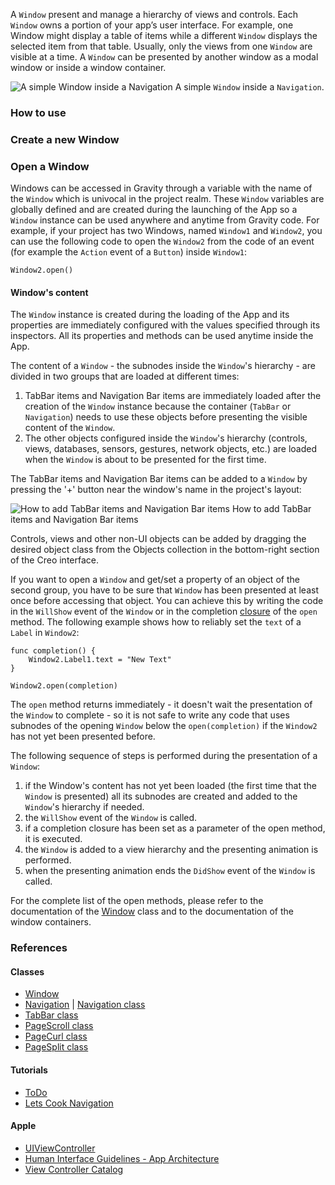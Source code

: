 A `Window` present and manage a hierarchy of views and controls. Each `Window` owns a portion of your app’s user interface. For example, one Window might display a table of items while a different `Window` displays the selected item from that table. Usually, only the views from one `Window` are visible at a time. A `Window` can be presented by another window as a modal window or inside a window container.

![A simple Window inside a Navigation](images/Window1.png)
A simple `Window` inside a `Navigation`.

### How to use

### Create a new Window

### Open a Window

Windows can be accessed in Gravity through a variable with the name of the `Window` which is univocal in the project realm. These `Window` variables are globally defined and are created during the launching of the App so a `Window` instance can be used anywhere and anytime from Gravity code.
For example, if your project has two Windows, named `Window1` and `Window2`, you can use the following code to open the `Window2` from the code of an event (for example the `Action` event of a `Button`) inside `Window1`:

```
Window2.open()
```

#### Window's content

The `Window` instance is created during the loading of the App and its properties are immediately configured with the  values specified through its inspectors. All its properties and methods can be used anytime inside the App.

The content of a `Window` - the subnodes inside the `Window`'s hierarchy - are divided in two groups that are loaded at different times:
1. TabBar items and Navigation Bar items are immediately loaded after the creation of the `Window` instance because the container (`TabBar` or `Navigation`) needs to use these objects before presenting the visible content of the `Window`.
2. The other objects configured inside the `Window`'s hierarchy (controls, views, databases, sensors, gestures, network objects, etc.) are loaded when the `Window` is about to be presented for the first time.

The TabBar items and Navigation Bar items can be added to a `Window` by pressing the '+' button near the window's name in the project's layout:

![How to add TabBar items and Navigation Bar items](images/Window2.png)
How to add TabBar items and Navigation Bar items

Controls, views and other non-UI objects can be added by dragging the desired object class from the Objects collection in the bottom-right section of the Creo interface.

If you want to open a `Window` and get/set a property of an object of the second group, you have to be sure that `Window` has been presented at least once before accessing that object. You can achieve this by writing the code in the `WillShow` event of the `Window` or in the completion [closure]({{github_raw_link}}/gravity/closure.html) of the `open` method. The following example shows how to reliably set the `text` of a `Label` in `Window2`:

```
func completion() {
	Window2.Label1.text = "New Text"
}

Window2.open(completion)
```

The `open` method returns immediately - it doesn't wait the presentation of the `Window` to complete - so it is not safe to write any code that uses subnodes of the opening `Window` below the `open(completion)` if the `Window2` has not yet been presented before.

The following sequence of steps is performed during the presentation of a `Window`:
1. if the Window's content has not yet been loaded (the first time that the `Window` is presented) all its subnodes are created and added to the `Window`'s hierarchy if needed.
2. the `WillShow` event of the `Window` is called.
3. if a completion closure has been set as a parameter of the open method, it is executed.
4. the `Window` is added to a view hierarchy and the presenting animation is performed.
5. when the presenting animation ends the `DidShow` event of the `Window` is called.

For the complete list of the open methods, please refer to the documentation of the [Window]({{github_raw_link}}/classes/Window.md) class and to the documentation of the window containers.

### References

#### Classes
- [Window]({{github_raw_link}}/classes/Window.md)
- [Navigation](./Navigation.md) | [Navigation class]({{github_raw_link}}/classes/Navigation.md)
- [TabBar class]({{github_raw_link}}/classes/Window.md)
- [PageScroll class]({{github_raw_link}}/classes/PageScroll.md)
- [PageCurl class]({{github_raw_link}}/classes/PageCurl.md)
- [PageSplit class]({{github_raw_link}}/classes/PageSplit.md)

#### Tutorials
- [ToDo]({{github_raw_link}}/tutorials/todo.html)
- [Lets Cook Navigation]({{github_raw_link}}/tutorials/lets-cook-nav.html)

#### Apple
- [UIViewController](https://developer.apple.com/documentation/uikit/uiviewcontroller)
- [Human Interface Guidelines - App Architecture](https://developer.apple.com/design/human-interface-guidelines/ios/app-architecture/navigation/)
- [View Controller Catalog](https://developer.apple.com/library/archive/documentation/WindowsViews/Conceptual/ViewControllerCatalog/Introduction.html#//apple_ref/doc/uid/TP40011313-CH1-SW1)
